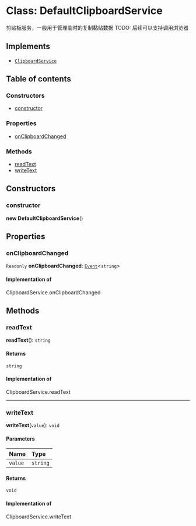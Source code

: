 # Class: DefaultClipboardService

剪贴板服务，一般用于管理临时的复制黏贴数据
TODO: 后续可以支持调用浏览器

## Implements

* [`ClipboardService`](/auto-docs/free-layout-editor/variables/ClipboardService-1.md)

## Table of contents

### Constructors

* [constructor](/auto-docs/free-layout-editor/classes/DefaultClipboardService.md#constructor)

### Properties

* [onClipboardChanged](/auto-docs/free-layout-editor/classes/DefaultClipboardService.md#onclipboardchanged)

### Methods

* [readText](/auto-docs/free-layout-editor/classes/DefaultClipboardService.md#readtext)
* [writeText](/auto-docs/free-layout-editor/classes/DefaultClipboardService.md#writetext)

## Constructors

### constructor

**new DefaultClipboardService**()

## Properties

### onClipboardChanged

`Readonly` **onClipboardChanged**: [`Event`](/auto-docs/free-layout-editor/interfaces/Event-1.md)<`string`>

#### Implementation of

ClipboardService.onClipboardChanged

## Methods

### readText

**readText**(): `string`

#### Returns

`string`

#### Implementation of

ClipboardService.readText

***

### writeText

**writeText**(`value`): `void`

#### Parameters

| Name | Type |
| :------ | :------ |
| `value` | `string` |

#### Returns

`void`

#### Implementation of

ClipboardService.writeText
